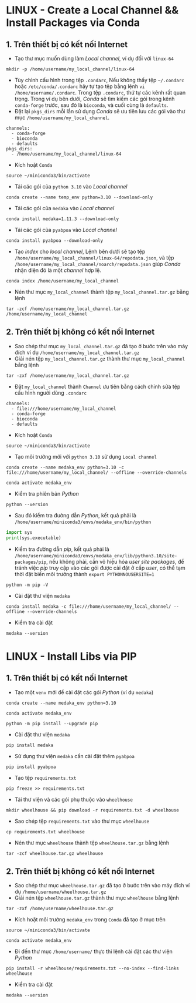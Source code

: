 # LINUX - Create a Local Channel && Install Packages via Conda
## 1. Trên thiết bị có kết nối Internet
- Tạo thư mục muốn dùng làm *Local channel*, ví dụ đối với `linux-64`
```linux
mkdir -p /home/username/my_local_channel/linux-64
```
- Tùy chỉnh cấu hình trong tệp `.condarc`, Nếu không thấy tệp `~/.condarc` hoặc `/etc/conda/.condarc` hãy
tự tạo tệp bằng lệnh `vi /home/username/.condarc`. Trong tệp `.condarc`, thứ tự các kênh rất quan trọng. Trong ví dụ bên dưới,
*Conda* sẽ tìm kiếm các gói trong kênh `conda-forge` trước, sau đó là `bioconda`, và cuối cùng là `defaults`.
- Đặt lại `pkgs_dirs` mỗi lần sử dụng *Conda* sẽ ưu tiên lưu các gói vào thư mục `/home/username/my_local_channel`.
```linux
channels:
  - conda-forge
  - bioconda
  - defaults
pkgs_dirs:
  - /home/username/my_local_channel/linux-64
```
- Kích hoặt `Conda`
```linux
source ~/miniconda3/bin/activate
```
- Tải các gói của `python 3.10` vào *Local channel* 
```linux
conda create --name temp_env python=3.10 --download-only
```
- Tải các gói của `medaka` vào *Local channel*
```linux
conda install medaka=1.11.3 --download-only
```
- Tải các gói của `pyabpoa` vào *Local channel*
```linux
conda install pyabpoa --download-only
```
- Tạo *index* cho *local channel*, Lệnh bên dưới sẽ tạo tệp `/home/username/my_local_channel/linux-64/repodata.json`,
và tệp `/home/username/my_local_channel/noarch/repodata.json` giúp *Conda* nhận diện đó là một *channel* hợp lệ.
```linux
conda index /home/username/my_local_channel
```
- Nén thư mục `my_local_channel` thành tệp `my_local_channel.tar.gz` bằng lệnh
```linux
tar -zcf /home/username/my_local_channel.tar.gz /home/username/my_local_channel
```
## 2. Trên thiết bị không có kết nối Internet
- Sao chép thư mục `my_local_channel.tar.gz` đã tạo ở bước trên vào máy đích ví dụ `/home/username/my_local_channel.tar.gz`
- Giải nén tệp  `my_local_channel.tar.gz` thành thư mục `my_local_channel` bằng lệnh
```linux
tar -zxf /home/username/my_local_channel.tar.gz
```
- Đặt `my_local_channel` thành `Channel` ưu tiên bằng cách chỉnh sửa tệp cấu hình người dùng `.condarc`
```linux
channels:
  - file:///home/username/my_local_channel
  - conda-forge
  - bioconda
  - defaults
```
- Kích hoặt `Conda`
```linux
source ~/miniconda3/bin/activate
```
- Tạo môi trường mới với `python 3.10` sử dụng `Local channel`
```linux
conda create --name medaka_env python=3.10 -c file:///home/username/my_local_channel/ --offline --override-channels
```
```linux
conda activate medaka_env
```
- Kiểm tra phiên bản *Python*
```linux
python --version
```
- Sau đó kiểm tra đường dẫn *Python*, kết quả phải là `/home/username/miniconda3/envs/medaka_env/bin/python`
```python
import sys
print(sys.executable)
```
- Kiểm tra đường dẫn *pip*, kết quả phải là `/home/username/miniconda3/envs/medaka_env/lib/python3.10/site-packages/pip`,
nếu không phải, cần vô hiệu hóa *user site packages*, để tránh việc *pip* truy cập vào các gói được cài đặt ở cấp *user*,
có thể tạm thời đặt biến môi trường thành `export PYTHONNOUSERSITE=1`
```linux
python -m pip -V
```
- Cài đặt thư viện `medaka`
```linux
conda install medaka -c file:///home/username/my_local_channel/ --offline --override-channels
```
- Kiểm tra cài đặt
```linux
medaka --version
```

# LINUX - Install Libs via PIP
## 1. Trên thiết bị có kết nối Internet
- Tạo một `venv` mới để cài đặt các gói *Python* (ví dụ `medaka`)
```linux
conda create --name medaka_env python=3.10
```
```linux
conda activate medaka_env
```
```linux
python -m pip install --upgrade pip
```
- Cài đặt thư viện `medaka`
```linux
pip install medaka
```
- Sử dụng thư viện `medaka` cần cài đặt thêm `pyabpoa`
```linux
pip install pyabpoa
```
- Tạo tệp `requirements.txt`
```linux
pip freeze >> requirements.txt
```
- Tải thư viện và các gói phụ thuộc vào `wheelhouse`
```linux
mkdir wheelhouse && pip download -r requirements.txt -d wheelhouse
```
- Sao chép tệp `requirements.txt` vào thư mục `wheelhouse`
```linux
cp requirements.txt wheelhouse
```
- Nén thư mục `wheelhouse` thành tệp `wheelhouse.tar.gz` bằng lệnh
```linux
tar -zcf wheelhouse.tar.gz wheelhouse
```
## 2. Trên thiết bị không có kết nối Internet
- Sao chép thư mục `wheelhouse.tar.gz` đã tạo ở bước trên vào máy đích ví dụ `/home/username/wheelhouse.tar.gz`
- Giải nén tệp  `wheelhouse.tar.gz` thành thư mục `wheelhouse` bằng lệnh
```linux
tar -zxf /home/username/wheelhouse.tar.gz
```
- Kích hoặt môi trường `medaka_env` trong `Conda` đã tạo ở mục trên
```linux
source ~/miniconda3/bin/activate
```
```linux
conda activate medaka_env
```
- Đi đến thư mục `/home/username/` thực thi lệnh cài đặt các thư viện *Python*
```linux
pip install -r wheelhouse/requirements.txt --no-index --find-links wheelhouse
```
- Kiểm tra cài đặt
```linux
medaka --version
```
